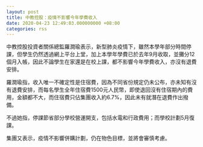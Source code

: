```yaml
---
layout: post
title: 中教控股：疫情不影響今年學費收入
date: 2020-04-23 12:49:03.000000000 +08:00
categories: rss
---
```


中教控股投資者關係總監羅潤瑜表示，新型肺炎疫情下，雖然本學年部分時間停課，但學生仍然透過網上平台上堂，加上本學年學費已於去年9月收取，並攤分12個月入帳，因此不論學生在家還是在校上課，都不影響今年學費收入，亦沒有退費安排。

羅潤瑜指，收入唯一不確定性是住宿費，因為不同省份規定仍未公布，亦未知有沒有退費安排，而每名學生全年住宿費1500元人民幣，即使退回沒有住宿期內的費用，金額都不大，而住宿費只佔集團收入約6.7%，因此未有就潛在退費作出撥備。

不過她指，停課節省部分學校營運開支，包括水電和行政費用；而學校計劃5月復課。

集團又表示，疫情不影響併購計劃，仍在物色目標，並將會審慎考慮。
